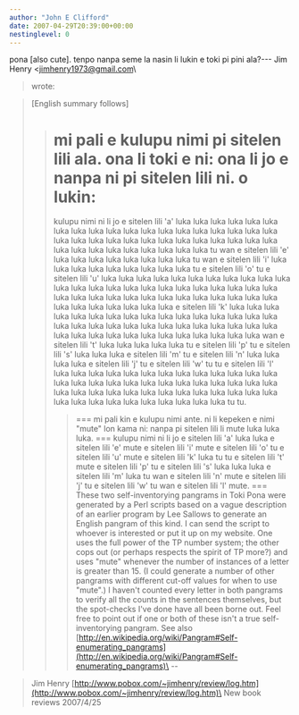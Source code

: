 ```yaml
---
author: "John E Clifford"
date: 2007-04-29T20:39:00+00:00
nestinglevel: 0
---
```

pona \[also cute\]. tenpo nanpa seme la nasin li lukin e toki pi pini ala?---
 Jim Henry <[jimhenry1973@gmail.com](mailto://jimhenry1973@gmail.com)\
> wrote:

> \[English summary follows\]
>> mi pali e kulupu nimi pi sitelen lili ala.
> ona li toki e ni: ona li jo e nanpa ni pi sitelen lili ni.
> o lukin:
>> ===
>> kulupu nimi ni li jo e sitelen lili 'a' luka luka luka luka luka luka
> luka luka luka luka luka luka luka luka luka luka luka luka luka luka
> luka luka luka luka luka luka luka luka luka luka luka luka luka luka
> luka luka luka luka luka luka luka tu wan e sitelen lili 'e' luka luka
> luka luka luka luka luka luka tu wan e sitelen lili 'i' luka luka luka
> luka luka luka luka luka luka tu e sitelen lili 'o' tu e sitelen lili 'u'
> luka luka luka luka luka luka luka luka luka luka luka luka luka luka
> luka luka luka luka luka luka luka luka luka luka luka luka luka luka
> luka luka luka luka luka luka luka luka luka luka luka luka luka luka
> luka luka e sitelen lili 'k' luka luka luka luka luka luka luka luka luka
> luka luka luka luka luka luka luka luka luka luka luka luka luka luka
> luka luka luka luka luka luka luka luka luka luka luka luka luka luka
> luka luka luka luka wan e sitelen lili 't' luka luka luka luka luka tu e
> sitelen lili 'p' tu e sitelen lili 's' luka luka luka e sitelen lili 'm'
> tu e sitelen lili 'n' luka luka luka luka e sitelen lili 'j' tu e sitelen
> lili 'w' tu tu e sitelen lili 'l' luka luka luka luka luka luka luka luka
> luka luka luka luka luka luka luka luka luka luka luka luka luka luka
> luka luka luka luka luka luka luka luka luka luka luka luka luka luka
> luka luka luka luka luka luka luka luka luka luka luka luka luka tu tu.
>>> ===
>> mi pali kin e kulupu nimi ante. ni li kepeken e nimi
> "mute" lon kama ni: nanpa pi sitelen lili li mute luka luka luka.
>> ===
>>> kulupu nimi ni li jo e sitelen lili 'a' luka luka e sitelen lili 'e'
> mute e sitelen lili 'i' mute e sitelen lili 'o' tu e sitelen lili 'u'
> mute e sitelen lili 'k' luka tu tu e sitelen lili 't' mute e sitelen
> lili 'p' tu e sitelen lili 's' luka luka luka e sitelen lili 'm' luka
> tu wan e sitelen lili 'n' mute e sitelen lili 'j' tu e sitelen lili
> 'w' tu wan e sitelen lili 'l' mute.
>> ===
>> These two self-inventorying pangrams in Toki Pona were
> generated by a Perl scripts based on a vague description of
> an earlier program by Lee Sallows to generate an English
> pangram of this kind. I can send the script to whoever is
> interested or put it up on my website.
>> One uses the full power of the TP number system; the other
> cops out (or perhaps respects the spirit of TP more?) and uses
> "mute" whenever the number of instances of a letter is greater
> than 15. (I could generate a number of other pangrams with
> different cut-off values for when to use "mute".)
>> I haven't counted every letter in both pangrams to verify
> all the counts in the sentences themselves, but the spot-checks
> I've done have all been borne out. Feel free to point out if
> one or both of these isn't a true self-inventorying pangram.
>> See also
>> [http://en.wikipedia.org/wiki/Pangram#Self-enumerating_pangrams](http://en.wikipedia.org/wiki/Pangram#Self-enumerating_pangrams)\
>> --

> Jim Henry
> [http://www.pobox.com/~jimhenry/review/log.htm](http://www.pobox.com/~jimhenry/review/log.htm)\
> New book reviews 2007/4/25
>